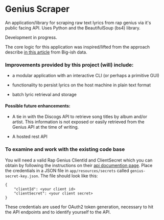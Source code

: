 # Genius Scraper
An application/library for scraping raw text lyrics from rap genius via it's public facing API. Uses Python
and the BeautifulSoup (bs4) library.

Development in progress.

The core logic for this application was inspired/lifted from the approach describe [in this article](https://bigishdata.com/2016/09/27/getting-song-lyrics-from-geniuss-api-scraping/)
from Big-ish data.

### Improvements provided by this project (will) include:

* a modular application with an interactive CLI (or perhaps a primitive GUI)

* functionality to persist lyrics on the host machine in plain text format

* batch lyric retrieval and storage

#### Possible future enhancements:

* A tie in with the Discogs API to retrieve song titles by album and/or artist. This information is not exposed or easily retrieved from the Genius API at the time of writing.

* A hosted rest API

### To examine and work with the existing code base

You will need a valid Rap Genius ClientId and ClientSecret which you can obtain by following the
instructions on their [api documention page](https://docs.genius.com/). Place the credentials in a JSON file
in `app/resources/secrets` called `genius-secret-key.json`. The file should look like this:

```
{
    "clientId": <your client id>
    "clientSecret": <your client secret>
}

```

These credentials are used for OAuth2 token generation, necessary to hit the API endpoints and to identify yourself to the API.


 